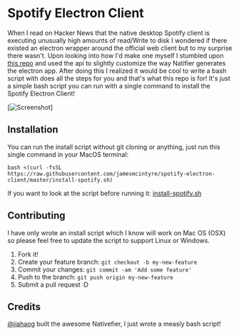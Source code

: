 # Spotify Electron Client

When I read on Hacker News that the native desktop Spotify client is executing unusually high amounts of read/Write
to disk I wondered if there existed an electron wrapper around the official web client but to my surprise there wasn't. Upon looking into how I'd make one myself I stumbled upon [this repo](https://github.com/jiahaog/nativefier) and used the api to slightly customize the way Natifier generates the electron app. After doing this I realized it would be cool to write a bash script with does all the steps for you and that's what this repo is for! It's just a simple bash script you can run with a single command to install the Spotify Electron Client!

[![ Screenshot ](https://jamesmcintyre.github.io/spotify-electron-client/assets/imgs/screenshot.jpg)]

## Installation

You can run the install script without git cloning or anything, just run this single command in your MacOS terminal:

`bash <(curl -fsSL https://raw.githubusercontent.com/jamesmcintyre/spotify-electron-client/master/install-spotify.sh)`

If you want to look at the script before running it: [install-spotify.sh](https://github.com/jamesmcintyre/spotify-electron-client/blob/master/install-spotify.sh)

## Contributing

I have only wrote an install script which I know will work on Mac OS (OSX) so please feel free to update the script to support Linux or Windows.

1. Fork it!
2. Create your feature branch: `git checkout -b my-new-feature`
3. Commit your changes: `git commit -am 'Add some feature'`
4. Push to the branch: `git push origin my-new-feature`
5. Submit a pull request :D

## Credits

[@jiahaog](https://github.com/jiahaog) built the awesome Nativefier, I just wrote a measly bash script!
